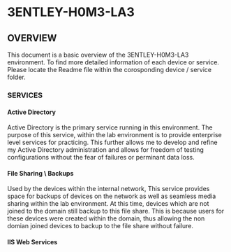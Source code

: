 # 3ENTLEY-H0M3-LA3
## OVERVIEW
This document is a basic overview of the 3ENTLEY-H0M3-LA3 environment. To find more detailed information of each device or service. Please locate the Readme file within the corosponding device / service folder. 


### SERVICES

#### Active Directory
Active Directory is the primary service running in this environment. The purpose of this service, within the lab environment is to provide enterprise level services for practicing. This further allows me to develop and refine my Active Directory administration and allows for freedom of testing configurations without the fear of failures or perminant data loss.

#### File Sharing \ Backups
Used by the devices within the internal network, This service provides space for backups of devices on the network as well as seamless media sharing within the lab environment. At this time, devices which are not joined to the domain still backup to this file share. This is because users for these devices were created within the domain, thus allowing the non domian joined devices to backup to the file share without failure.

#### IIS Web Services



